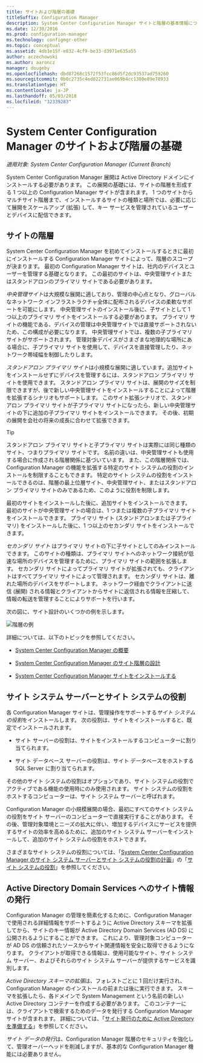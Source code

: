 ```yaml
---
title: サイトおよび階層の基礎
titleSuffix: Configuration Manager
description: System Center Configuration Manager サイトと階層の基本情報について説明します。
ms.date: 12/30/2016
ms.prod: configuration-manager
ms.technology: configmgr-other
ms.topic: conceptual
ms.assetid: 4db1e15f-e832-4cf9-be33-d3971e635a55
author: aczechowski
ms.author: aaroncz
manager: dougeby
ms.openlocfilehash: dbd87268c1572f53fcc86d5f2dc93537ad759260
ms.sourcegitcommit: 0b0c2735c4ed822731ae069b4cc1380e89e78933
ms.translationtype: HT
ms.contentlocale: ja-JP
ms.lasthandoff: 05/03/2018
ms.locfileid: "32339283"
---
```

# <a name="fundamentals-of-sites-and-hierarchies-for-system-center-configuration-manager"></a>System Center Configuration Manager のサイトおよび階層の基礎

*適用対象: System Center Configuration Manager (Current Branch)*

System Center Configuration Manager 展開は Active Directory ドメインにインストールする必要があります。 この展開の基礎には、サイトの階層を形成する 1 つ以上の Configuration Manager サイトが含まれます。 1 つのサイトからマルチサイト階層まで、インストールするサイトの種類と場所では、必要に応じて展開をスケールアップ (拡張) して、キー サービスを管理されているユーザーとデバイスに配信できます。

## <a name="hierarchies-of-sites"></a>サイトの階層
System Center Configuration Manager を初めてインストールするときに最初にインストールする Configuration Manager サイトによって、階層のスコープが決まります。 最初の Configuration Manager サイトは、社内のデバイスとユーザーを管理する基礎となります。 この最初のサイトは、中央管理サイトまたはスタンドアロンのプライマリ サイトである必要があります。  

 *中央管理サイト*は大規模な展開に適しており、管理の中心点となり、グローバルなネットワーク インフラストラクチャ全体に配布されるデバイスの柔軟なサポートを可能にします。 中央管理サイトのインストール後に、子サイトとして 1 つ以上のプライマリ サイトをインストールする必要があります。 プライマリ サイトの機能である、デバイスの管理は中央管理サイトでは直接サポートされないため、この構成が必要になります。 中央管理サイトでは、複数の子プライマリ サイトがサポートされます。 管理対象デバイスがさまざまな地理的な場所にある場合に、子プライマリ サイトを使用して、デバイスを直接管理したり、ネットワーク帯域幅を制御したりします。  

 *スタンドアロン プライマリ サイト*は小規模な展開に適しています。追加サイトをインストールせずにデバイスを管理するには、スタンドアロン プライマリ サイトを使用できます。 スタンドアロン プライマリ サイトは、展開のサイズを制限できますが、後で新しい中央管理サイトをインストールすることによって階層を拡張するシナリオもサポートします。 このサイト拡張シナリオで、スタンドアロン プライマリ サイトが子プライマリ サイトになったら、新しい中央管理サイトの下に追加の子プライマリ サイトをインストールできます。 その後、初期の展開を会社の将来の成長に合わせて拡張できます。  

> [!TIP]  
>  スタンドアロン プライマリ サイトと子プライマリ サイトは実際には同じ種類のサイト、つまりプライマリ サイトです。 名前の違いは、中央管理サイトも使用する場合に作成される階層関係に基づいています。 また、この階層関係では、Configuration Manager の機能を拡張する特定のサイト システムの役割のインストールを制限することもできます。 特定のサイト システムの役割をインストールできるのは、階層の最上位層サイト、中央管理サイト、またはスタンドアロン プライマリ サイトのみであるため、このように役割を制限します。  

 最初のサイトをインストールした後に、追加サイトをインストールできます。 最初のサイトが中央管理サイトの場合は、1 つまたは複数の子プライマリ サイトをインストールできます。 プライマリ サイト (スタンドアロンまたは子プライマリ) をインストールした後に、1 つ以上のセカンダリ サイトをインストールできます。  

 *セカンダリ サイト* はプライマリ サイトの下に子サイトとしてのみインストールできます。 このサイトの種類は、プライマリ サイトへのネットワーク接続が低速な場所のデバイスを管理するために、プライマリ サイトの範囲を拡張します。 セカンダリ サイトによってプライマリ サイトが拡張されても、クライアントはすべてプライマリ サイトによって管理されます。 セカンダリ サイトは、離れた場所のデバイスをサポートします。 ネットワーク経由でクライアントに送信 (展開) される情報とクライアントからサイトに返信される情報を圧縮して、情報の転送を管理することによりサポートを行います。  

 次の図に、サイト設計のいくつかの例を示します。  

 ![階層の例](media/Hierarchy_examples.png)  

 詳細については、以下のトピックを参照してください。  

-   [System Center Configuration Manager の概要](../../core/understand/introduction.md)  

-   [System Center Configuration Manager のサイト階層の設計](../../core/plan-design/hierarchy/design-a-hierarchy-of-sites.md)  

-   [System Center Configuration Manager サイトをインストールする](/sccm/core/servers/deploy/install/installing-sites)  

## <a name="site-system-servers-and-site-system-roles"></a>サイト システム サーバーとサイト システムの役割  
 各 Configuration Manager サイトは、管理操作をサポートする*サイト システムの役割*をインストールします。 次の役割は、サイトをインストールすると、既定でインストールされます。

-   サイト サーバーの役割は、サイトをインストールするコンピューターに割り当てられます。

-   サイト データベース サーバーの役割は、サイト データベースをホストする SQL Server に割り当てられます。

その他のサイト システムの役割はオプションであり、サイト システムの役割でアクティブである機能の使用時にのみ使用されます。 サイト システムの役割をホストするコンピューターは、サイト システム サーバーと呼ばれます。  

 Configuration Manager の小規模展開の場合、最初にすべてのサイト システムの役割をサイト サーバーのコンピューターで直接実行することがあります。 その後、管理対象環境とニーズの拡大に伴い、増加するデバイスにサービスを提供するサイトの効率を高めるために、追加のサイト システム サーバーをインストールして、追加のサイト システムの役割をホストできます。  

 さまざまなサイト システムの役割については、「[System Center Configuration Manager のサイト システム サーバーとサイト システムの役割の計画](../../core/plan-design/hierarchy/plan-for-site-system-servers-and-site-system-roles.md)」の「[サイト システムの役割](../../core/plan-design/hierarchy/plan-for-site-system-servers-and-site-system-roles.md#bkmk_planroles)」を参照してください。

## <a name="publishing-site-information-to-active-directory-domain-services"></a>Active Directory Domain Services へのサイト情報の発行  
 Configuration Manager の管理を簡素化するために、Configuration Manager で使用される詳細情報をサポートするように Active Directory スキーマを拡張してから、サイトのキー情報が Active Directory Domain Services (AD DS) に公開されるようにすることができます。 これにより、管理対象コンピューターが AD DS の信頼されたソースからサイト関連情報を安全に取得できるようになります。 クライアントが取得できる情報は、使用可能なサイト、サイト システム サーバー、およびそれらのサイト システム サーバーが提供するサービスを識別します。  

 *Active Directory スキーマの拡張*は、フォレストごとに 1 回だけ実行され、Configuration Manager のインストールの前または後に実行できます。   スキーマを拡張したら、各ドメインで System Management という名前の新しい Active Directory コンテナーを作成する必要があります。 このコンテナーには、クライアントで検索するためのデータを発行する Configuration Manager サイトが含まれます。 詳細については、「[サイト発行のために Active Directory を準備する](../../core/plan-design/network/extend-the-active-directory-schema.md)」を参照してください。  

 *サイト データの発行*は、Configuration Manager 階層のセキュリティを強化して、管理オーバーヘッドを削減しますが、基本的な Configuration Manager 機能には必要ありません。  
